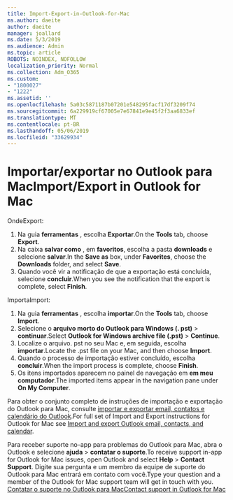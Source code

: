 ```yaml
---
title: Import-Export-in-Outlook-for-Mac
ms.author: daeite
author: daeite
manager: joallard
ms.date: 5/3/2019
ms.audience: Admin
ms.topic: article
ROBOTS: NOINDEX, NOFOLLOW
localization_priority: Normal
ms.collection: Adm_O365
ms.custom:
- "1800027"
- "1222"
ms.assetid: ''
ms.openlocfilehash: 5a03c5871187b07201e548295facf17df3209f74
ms.sourcegitcommit: 6a229919cf67005e7e67841e9e45f2f3aa6833ef
ms.translationtype: MT
ms.contentlocale: pt-BR
ms.lasthandoff: 05/06/2019
ms.locfileid: "33629934"
---
```

# <a name="importexport-in-outlook-for-mac"></a><span data-ttu-id="4f3fa-102">Importar/exportar no Outlook para Mac</span><span class="sxs-lookup"><span data-stu-id="4f3fa-102">Import/Export in Outlook for Mac</span></span> 

<span data-ttu-id="4f3fa-103">Onde</span><span class="sxs-lookup"><span data-stu-id="4f3fa-103">Export:</span></span>
1. <span data-ttu-id="4f3fa-104">Na guia **ferramentas** , escolha **Exportar**.</span><span class="sxs-lookup"><span data-stu-id="4f3fa-104">On the **Tools** tab, choose **Export**.</span></span>
2. <span data-ttu-id="4f3fa-105">Na caixa **salvar como** , em **favoritos**, escolha a pasta **downloads** e selecione **salvar**.</span><span class="sxs-lookup"><span data-stu-id="4f3fa-105">In the **Save as** box, under **Favorites**, choose the **Downloads** folder, and select **Save**.</span></span>
3. <span data-ttu-id="4f3fa-106">Quando você vir a notificação de que a exportação está concluída, selecione **concluir**.</span><span class="sxs-lookup"><span data-stu-id="4f3fa-106">When you see the notification that the export is complete, select **Finish**.</span></span>

<span data-ttu-id="4f3fa-107">Importa</span><span class="sxs-lookup"><span data-stu-id="4f3fa-107">Import:</span></span>
1. <span data-ttu-id="4f3fa-108">Na guia **ferramentas** , escolha **importar**.</span><span class="sxs-lookup"><span data-stu-id="4f3fa-108">On the **Tools** tab, choose **Import**.</span></span>
2. <span data-ttu-id="4f3fa-109">Selecione o **arquivo morto do Outlook para Windows (. pst)** > **continuar**.</span><span class="sxs-lookup"><span data-stu-id="4f3fa-109">Select **Outlook for Windows archive file (.pst)** > **Continue**.</span></span>
3. <span data-ttu-id="4f3fa-110">Localize o arquivo. pst no seu Mac e, em seguida, escolha **importar**.</span><span class="sxs-lookup"><span data-stu-id="4f3fa-110">Locate the .pst file on your Mac, and then choose **Import**.</span></span>
4. <span data-ttu-id="4f3fa-111">Quando o processo de importação estiver concluído, escolha **concluir**.</span><span class="sxs-lookup"><span data-stu-id="4f3fa-111">When the import process is complete, choose **Finish**.</span></span>
5. <span data-ttu-id="4f3fa-112">Os itens importados aparecem no painel de navegação em **em meu computador**.</span><span class="sxs-lookup"><span data-stu-id="4f3fa-112">The imported items appear in the navigation pane under **On My Computer**.</span></span>

<span data-ttu-id="4f3fa-113">Para obter o conjunto completo de instruções de importação e exportação do Outlook para Mac, consulte [importar e exportar email, contatos e calendário do Outlook](https://support.office.com/article/92577192-3881-4502-b79d-c3bbada6c8ef#ID0EAACAAA=Mac).</span><span class="sxs-lookup"><span data-stu-id="4f3fa-113">For full set of Import and Export instructions for Outlook for Mac see [Import and export Outlook email, contacts, and calendar](https://support.office.com/article/92577192-3881-4502-b79d-c3bbada6c8ef#ID0EAACAAA=Mac).</span></span> 

<span data-ttu-id="4f3fa-114">Para receber suporte no-app para problemas do Outlook para Mac, abra o Outlook e selecione **ajuda** > **contatar o suporte**.</span><span class="sxs-lookup"><span data-stu-id="4f3fa-114">To receive support in-app for Outlook for Mac issues, open Outlook and select **Help** > **Contact Support**.</span></span> <span data-ttu-id="4f3fa-115">Digite sua pergunta e um membro da equipe de suporte do Outlook para Mac entrará em contato com você.</span><span class="sxs-lookup"><span data-stu-id="4f3fa-115">Type your question and a member of the Outlook for Mac support team will get in touch with you.</span></span> [<span data-ttu-id="4f3fa-116">Contatar o suporte no Outlook para Mac</span><span class="sxs-lookup"><span data-stu-id="4f3fa-116">Contact support in Outlook for Mac</span></span>](https://go.microsoft.com/fwlink/?linkid=2002400&clcid=0x409)